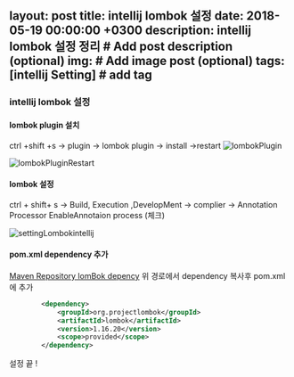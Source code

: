 layout: post
title: intellij lombok 설정
date: 2018-05-19 00:00:00 +0300
description:  intellij lombok 설정 정리 # Add post description (optional)
img: # Add image post (optional)
tags: [intellij Setting] # add tag
---
### intellij lombok 설정
#### lombok plugin 설치  
ctrl +shift +s -> plugin -> lombok plugin -> install ->restart 
![lombokPlugin]({{site.baseurl}}/assets/img/lombok/lombokSetting.JPG)     

![lombokPluginRestart]({{site.baseurl}}/assets/img/lombok/lombokPlugin.JPG)  

#### lombok 설정

ctrl + shift+ s -> Build, Execution ,DevelopMent -> complier -> Annotation Processor
EnableAnnotaion process (체크)

![settingLombokintellij]({{site.baseurl}}/asstes/img/lombok/settingLombokintellij.JPG)

#### pom.xml dependency 추가
[Maven Repository lomBok depency](https://mvnrepository.com/artifact/org.projectlombok/lombok)
위 경로에서 dependency 복사후 pom.xml 에 추가
```xml  
        <dependency>
            <groupId>org.projectlombok</groupId>
            <artifactId>lombok</artifactId>
            <version>1.16.20</version>
            <scope>provided</scope>
        </dependency>
```

설정 끝 !